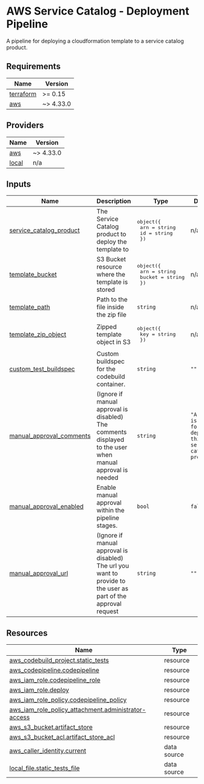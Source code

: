 <!-- BEGIN_TF_DOCS -->
# AWS Service Catalog - Deployment Pipeline

A pipeline for deploying a cloudformation template to a service catalog
product.

## Requirements

| Name | Version |
|------|---------|
| <a name="requirement_terraform"></a> [terraform](#requirement\_terraform) | >= 0.15 |
| <a name="requirement_aws"></a> [aws](#requirement\_aws) | ~> 4.33.0 |

## Providers

| Name | Version |
|------|---------|
| <a name="provider_aws"></a> [aws](#provider\_aws) | ~> 4.33.0 |
| <a name="provider_local"></a> [local](#provider\_local) | n/a |

## Inputs

| Name | Description | Type | Default | Required |
|------|-------------|------|---------|:--------:|
| <a name="input_service_catalog_product"></a> [service\_catalog\_product](#input\_service\_catalog\_product) | The Service Catalog product to deploy the template to | <pre>object({<br>    arn = string<br>    id  = string<br>  })</pre> | n/a | yes |
| <a name="input_template_bucket"></a> [template\_bucket](#input\_template\_bucket) | S3 Bucket resource where the template is stored | <pre>object({<br>    arn    = string<br>    bucket = string<br>  })</pre> | n/a | yes |
| <a name="input_template_path"></a> [template\_path](#input\_template\_path) | Path to the file inside the zip file | `string` | n/a | yes |
| <a name="input_template_zip_object"></a> [template\_zip\_object](#input\_template\_zip\_object) | Zipped template object in S3 | <pre>object({<br>    key = string<br>  })</pre> | n/a | yes |
| <a name="input_custom_test_buildspec"></a> [custom\_test\_buildspec](#input\_custom\_test\_buildspec) | Custom buildspec for the codebuild container. | `string` | `""` | no |
| <a name="input_manual_approval_comments"></a> [manual\_approval\_comments](#input\_manual\_approval\_comments) | (Ignore if manual approval is disabled) The comments displayed to the user when manual approval is needed | `string` | `"A review is needed for deploying this service catalog product"` | no |
| <a name="input_manual_approval_enabled"></a> [manual\_approval\_enabled](#input\_manual\_approval\_enabled) | Enable manual approval within the pipeline stages. | `bool` | `false` | no |
| <a name="input_manual_approval_url"></a> [manual\_approval\_url](#input\_manual\_approval\_url) | (Ignore if manual approval is disabled) The url you want to provide to the user as part of the approval request | `string` | `""` | no |



## Resources

| Name | Type |
|------|------|
| [aws_codebuild_project.static_tests](https://registry.terraform.io/providers/hashicorp/aws/latest/docs/resources/codebuild_project) | resource |
| [aws_codepipeline.codepipeline](https://registry.terraform.io/providers/hashicorp/aws/latest/docs/resources/codepipeline) | resource |
| [aws_iam_role.codepipeline_role](https://registry.terraform.io/providers/hashicorp/aws/latest/docs/resources/iam_role) | resource |
| [aws_iam_role.deploy](https://registry.terraform.io/providers/hashicorp/aws/latest/docs/resources/iam_role) | resource |
| [aws_iam_role_policy.codepipeline_policy](https://registry.terraform.io/providers/hashicorp/aws/latest/docs/resources/iam_role_policy) | resource |
| [aws_iam_role_policy_attachment.administrator-access](https://registry.terraform.io/providers/hashicorp/aws/latest/docs/resources/iam_role_policy_attachment) | resource |
| [aws_s3_bucket.artifact_store](https://registry.terraform.io/providers/hashicorp/aws/latest/docs/resources/s3_bucket) | resource |
| [aws_s3_bucket_acl.artifact_store_acl](https://registry.terraform.io/providers/hashicorp/aws/latest/docs/resources/s3_bucket_acl) | resource |
| [aws_caller_identity.current](https://registry.terraform.io/providers/hashicorp/aws/latest/docs/data-sources/caller_identity) | data source |
| [local_file.static_tests_file](https://registry.terraform.io/providers/hashicorp/local/latest/docs/data-sources/file) | data source |
<!-- END_TF_DOCS -->